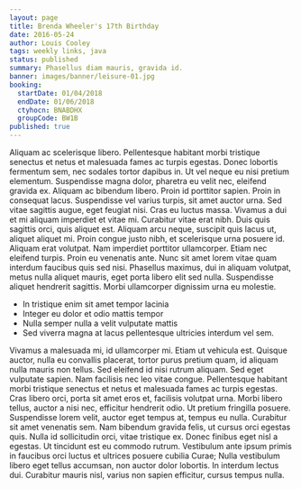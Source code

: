 ```yaml
---
layout: page
title: Brenda Wheeler's 17th Birthday
date: 2016-05-24
author: Louis Cooley
tags: weekly links, java
status: published
summary: Phasellus diam mauris, gravida id.
banner: images/banner/leisure-01.jpg
booking:
  startDate: 01/04/2018
  endDate: 01/06/2018
  ctyhocn: BNABDHX
  groupCode: BW1B
published: true
---
```

Aliquam ac scelerisque libero. Pellentesque habitant morbi tristique senectus et netus et malesuada fames ac turpis egestas. Donec lobortis fermentum sem, nec sodales tortor dapibus in. Ut vel neque eu nisi pretium elementum. Suspendisse magna dolor, pharetra eu velit nec, eleifend gravida ex. Aliquam ac bibendum libero. Proin id porttitor sapien. Proin in consequat lacus. Suspendisse vel varius turpis, sit amet auctor urna. Sed vitae sagittis augue, eget feugiat nisi. Cras eu luctus massa. Vivamus a dui et mi aliquam imperdiet et vitae mi. Curabitur vitae erat nibh. Duis quis sagittis orci, quis aliquet est.
Aliquam arcu neque, suscipit quis lacus ut, aliquet aliquet mi. Proin congue justo nibh, et scelerisque urna posuere id. Aliquam erat volutpat. Nam imperdiet porttitor ullamcorper. Etiam nec eleifend turpis. Proin eu venenatis ante. Nunc sit amet lorem vitae quam interdum faucibus quis sed nisi. Phasellus maximus, dui in aliquam volutpat, metus nulla aliquet mauris, eget porta libero elit sed nulla. Suspendisse aliquet hendrerit sagittis. Morbi ullamcorper dignissim urna eu molestie.

* In tristique enim sit amet tempor lacinia
* Integer eu dolor et odio mattis tempor
* Nulla semper nulla a velit vulputate mattis
* Sed viverra magna at lacus pellentesque ultricies interdum vel sem.

Vivamus a malesuada mi, id ullamcorper mi. Etiam ut vehicula est. Quisque auctor, nulla eu convallis placerat, tortor purus pretium quam, id aliquam nulla mauris non tellus. Sed eleifend id nisi rutrum aliquam. Sed eget vulputate sapien. Nam facilisis nec leo vitae congue. Pellentesque habitant morbi tristique senectus et netus et malesuada fames ac turpis egestas. Cras libero orci, porta sit amet eros et, facilisis volutpat urna. Morbi libero tellus, auctor a nisi nec, efficitur hendrerit odio. Ut pretium fringilla posuere.
Suspendisse lorem velit, auctor eget tempus at, tempus eu nulla. Curabitur sit amet venenatis sem. Nam bibendum gravida felis, ut cursus orci egestas quis. Nulla id sollicitudin orci, vitae tristique ex. Donec finibus eget nisl a egestas. Ut tincidunt est eu commodo rutrum. Vestibulum ante ipsum primis in faucibus orci luctus et ultrices posuere cubilia Curae; Nulla vestibulum libero eget tellus accumsan, non auctor dolor lobortis. In interdum lectus dui. Curabitur mauris nisl, varius non sapien efficitur, cursus tempus nulla.
